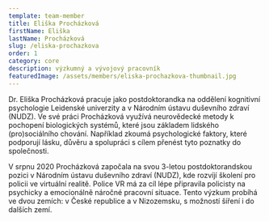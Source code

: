 ```yaml
---
template: team-member
title: Eliška Procházková
firstName: Eliška
lastName: Procházková
slug: /eliska-prochazkova
order: 1
category: core
description: výzkumný a vývojový pracovník
featuredImage: /assets/members/eliska-prochazkova-thumbnail.jpg
---
```


Dr. Eliška Procházková pracuje jako postdoktorandka na oddělení kognitivní psychologie Leidenské univerzity a v Národním ústavu duševního zdraví (NUDZ). Ve své práci Procházková využívá neurovědecké metody k pochopení biologických systémů, které jsou základem lidského (pro)sociálního chování. Například zkoumá psychologické faktory, které podporují lásku, důvěru a spolupráci s cílem přenést tyto poznatky do společnosti.

V srpnu 2020 Procházková započala na svou 3-letou postdoktorandskou pozici v Národním ústavu duševního zdraví (NUDZ), kde rozvíjí školení pro policii ve virtuální realitě. Police VR má za cíl lépe připravila policisty na psychicky a emocionálně náročné pracovní situace. Tento výzkum probíhá ve dvou zemích: v České republice a v Nizozemsku, s možností šíření i do dalších zemí.



